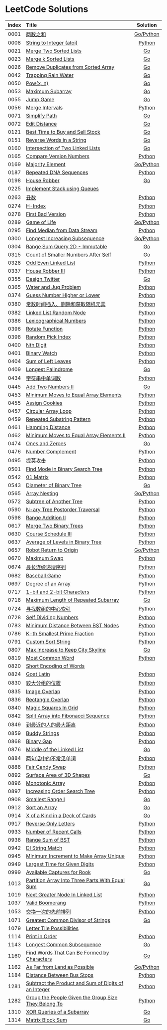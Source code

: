 # LeetCode Solutions

| Index | Title | Solution |
| :---: | :---- | :------: |
| 0001 | [两数之和]( https://leetcode-cn.com/problems/two-sum/ ) | [Go/Python]( src/p0001 ) |
| 0008 | [String to Integer (atoi)]( https://leetcode-cn.com/problems/string-to-integer-atoi/ ) | [Python]( src/p0008 ) |
| 0021 | [Merge Two Sorted Lists]( https://leetcode-cn.com/problems/merge-two-sorted-lists/ ) | [Go]( src/p0021 ) |
| 0023 | [Merge k Sorted Lists]( https://leetcode-cn.com/problems/merge-k-sorted-lists/ ) | [Go]( src/p0023 ) |
| 0026 | [Remove Duplicates from Sorted Array]( https://leetcode-cn.com/problems/remove-duplicates-from-sorted-array/ ) | [Go]( src/p0026 ) |
| 0042 | [Trapping Rain Water]( https://leetcode-cn.com/problems/trapping-rain-water/ ) | [Go]( src/p0042 ) |
| 0050 | [Pow(x, n)]( https://leetcode-cn.com/problems/powx-n/ ) | [Go]( src/p0050 ) |
| 0053 | [Maximum Subarray]( https://leetcode-cn.com/problems/maximum-subarray/ ) | [Go]( src/p0053 ) |
| 0055 | [Jump Game]( https://leetcode-cn.com/problems/jump-game/ ) | [Go]( src/p0055 ) |
| 0056 | [Merge Intervals]( https://leetcode-cn.com/problems/merge-intervals/ ) | [Python]( src/p0056 ) |
| 0071 | [Simplify Path]( https://leetcode-cn.com/problems/simplify-path/ ) | [Go]( src/p0071 ) |
| 0072 | [Edit Distance]( https://leetcode-cn.com/problems/edit-distance/ ) | [Go]( src/p0072 ) |
| 0121 | [Best Time to Buy and Sell Stock]( https://leetcode-cn.com/problems/best-time-to-buy-and-sell-stock/ ) | [Go]( src/p0121 ) |
| 0151 | [Reverse Words in a String]( https://leetcode-cn.com/problems/reverse-words-in-a-string/ ) | [Go]( src/p0151 ) |
| 0160 | [Intersection of Two Linked Lists]( https://leetcode-cn.com/problems/intersection-of-two-linked-lists/ ) | [Go]( src/p0160 ) |
| 0165 | [Compare Version Numbers]( https://leetcode-cn.com/problems/compare-version-numbers/ ) | [Python]( src/p0165 ) |
| 0169 | [Majority Element]( https://leetcode-cn.com/problems/majority-element/ ) | [Go/Python]( src/p0169 ) |
| 0187 | [Repeated DNA Sequences]( https://leetcode-cn.com/problems/repeated-dna-sequences/ ) | [Python]( src/p0187 ) |
| 0198 | [House Robber]( https://leetcode-cn.com/problems/house-robber/ ) | [Go]( src/p0198 ) |
| 0225 | [Implement Stack using Queues]( https://leetcode-cn.com/problems/implement-stack-using-queues/ ) | []( src/p0225 ) |
| 0263 | [丑数]( https://leetcode-cn.com/problems/ugly-number/ ) | [Python]( src/p0263 ) |
| 0274 | [H-Index]( https://leetcode-cn.com/problems/h-index/ ) | [Python]( src/p0274 ) |
| 0278 | [First Bad Version]( https://leetcode-cn.com/problems/first-bad-version/ ) | [Python]( src/p0278 ) |
| 0289 | [Game of Life]( https://leetcode-cn.com/problems/game-of-life/ ) | [Go/Python]( src/p0289 ) |
| 0295 | [Find Median from Data Stream]( https://leetcode-cn.com/problems/find-median-from-data-stream/ ) | [Python]( src/p0295 ) |
| 0300 | [Longest Increasing Subsequence]( https://leetcode-cn.com/problems/longest-increasing-subsequence/ ) | [Go/Python]( src/p0300 ) |
| 0304 | [Range Sum Query 2D - Immutable]( https://leetcode-cn.com/problems/range-sum-query-2d-immutable/ ) | [Go]( src/p0304 ) |
| 0315 | [Count of Smaller Numbers After Self]( https://leetcode-cn.com/problems/count-of-smaller-numbers-after-self/ ) | [Go]( src/p0315 ) |
| 0328 | [Odd Even Linked List]( https://leetcode-cn.com/problems/odd-even-linked-list/ ) | [Python]( src/p0328 ) |
| 0337 | [House Robber III]( https://leetcode-cn.com/problems/house-robber-iii/ ) | [Python]( src/p0337 ) |
| 0355 | [Design Twitter]( https://leetcode-cn.com/problems/design-twitter/ ) | [Go]( src/p0355 ) |
| 0365 | [Water and Jug Problem]( https://leetcode-cn.com/problems/water-and-jug-problem/ ) | [Python]( src/p0365 ) |
| 0374 | [Guess Number Higher or Lower]( https://leetcode-cn.com/problems/guess-number-higher-or-lower/ ) | [Python]( src/p0374 ) |
| 0380 | [常数时间插入、删除和获取随机元素]( https://leetcode-cn.com/problems/insert-delete-getrandom-o1/ ) | [Python]( src/p0380 ) |
| 0382 | [Linked List Random Node]( https://leetcode-cn.com/problems/linked-list-random-node/ ) | [Python]( src/p0382 ) |
| 0386 | [Lexicographical Numbers]( https://leetcode-cn.com/problems/lexicographical-numbers/ ) | [Python]( src/p0386 ) |
| 0396 | [Rotate Function]( https://leetcode-cn.com/problems/rotate-function/ ) | [Python]( src/p0396 ) |
| 0398 | [Random Pick Index]( https://leetcode-cn.com/problems/random-pick-index/ ) | [Python]( src/p0398 ) |
| 0400 | [Nth Digit]( https://leetcode-cn.com/problems/nth-digit/ ) | [Python]( src/p0400 ) |
| 0401 | [Binary Watch]( https://leetcode-cn.com/problems/binary-watch/ ) | [Python]( src/p0401 ) |
| 0404 | [Sum of Left Leaves]( https://leetcode-cn.com/problems/sum-of-left-leaves/ ) | [Python]( src/p0404 ) |
| 0409 | [Longest Palindrome]( https://leetcode-cn.com/problems/longest-palindrome/ ) | [Go]( src/p0409 ) |
| 0434 | [字符串中单词数]( https://leetcode-cn.com/problems/number-of-segments-in-a-string/ ) | [Python]( src/p0434 ) |
| 0445 | [Add Two Numbers II]( https://leetcode-cn.com/problems/add-two-numbers-ii/ ) | [Go]( src/p0445 ) |
| 0453 | [Minimum Moves to Equal Array Elements]( https://leetcode-cn.com/problems/minimum-moves-to-equal-array-elements/ ) | [Python]( src/p0453 ) |
| 0455 | [Assign Cookies]( https://leetcode-cn.com/problems/assign-cookies/ ) | [Python]( src/p0455 ) |
| 0457 | [Circular Array Loop]( https://leetcode-cn.com/problems/circular-array-loop/ ) | [Python]( src/p0457 ) |
| 0459 | [Repeated Substring Pattern]( https://leetcode-cn.com/problems/repeated-substring-pattern/ ) | [Python]( src/p0459 ) |
| 0461 | [Hamming Distance]( https://leetcode-cn.com/problems/hamming-distance/ ) | [Python]( src/p0461 ) |
| 0462 | [Minimum Moves to Equal Array Elements II]( https://leetcode-cn.com/problems/minimum-moves-to-equal-array-elements-ii/ ) | [Python]( src/p0462 ) |
| 0474 | [Ones and Zeroes]( https://leetcode-cn.com/problems/ones-and-zeroes/ ) | [Go]( src/p0474 ) |
| 0476 | [Number Complement]( https://leetcode-cn.com/problems/number-complement/ ) | [Python]( src/p0476 ) |
| 0495 | [提莫攻击]( https://leetcode-cn.com/problems/teemo-attacking/ ) | [Python]( src/p0495 ) |
| 0501 | [Find Mode in Binary Search Tree]( https://leetcode-cn.com/problems/find-mode-in-binary-search-tree/ ) | [Python]( src/p0501 ) |
| 0542 | [01 Matrix]( https://leetcode-cn.com/problems/01-matrix/ ) | [Python]( src/p0542 ) |
| 0543 | [Diameter of Binary Tree]( https://leetcode-cn.com/problems/diameter-of-binary-tree/ ) | [Go]( src/p0543 ) |
| 0565 | [Array Nesting]( https://leetcode-cn.com/problems/array-nesting/ ) | [Go/Python]( src/p0565 ) |
| 0572 | [Subtree of Another Tree]( https://leetcode-cn.com/problems/subtree-of-another-tree/ ) | [Python]( src/p0572 ) |
| 0590 | [N-ary Tree Postorder Traversal]( https://leetcode-cn.com/problems/n-ary-tree-postorder-traversal/ ) | [Python]( src/p0590 ) |
| 0598 | [Range Addition II]( https://leetcode-cn.com/problems/range-addition-ii/ ) | [Python]( src/p0598 ) |
| 0617 | [Merge Two Binary Trees]( https://leetcode-cn.com/problems/merge-two-binary-trees/ ) | [Python]( src/p0617 ) |
| 0630 | [Course Schedule III]( https://leetcode-cn.com/problems/course-schedule-iii/ ) | [Python]( src/p0630 ) |
| 0637 | [Average of Levels in Binary Tree]( https://leetcode-cn.com/problems/average-of-levels-in-binary-tree/ ) | [Python]( src/p0637 ) |
| 0657 | [Robot Return to Origin]( https://leetcode-cn.com/problems/robot-return-to-origin/ ) | [Go/Python]( src/p0657 ) |
| 0670 | [Maximum Swap]( https://leetcode-cn.com/problems/maximum-swap/ ) | [Python]( src/p0670 ) |
| 0674 | [最长连续递增序列]( https://leetcode-cn.com/problems/longest-continuous-increasing-subsequence/ ) | [Python]( src/p0674 ) |
| 0682 | [Baseball Game]( https://leetcode-cn.com/problems/baseball-game/ ) | [Python]( src/p0682 ) |
| 0697 | [Degree of an Array]( https://leetcode-cn.com/problems/degree-of-an-array/ ) | [Python]( src/p0697 ) |
| 0717 | [1-bit and 2-bit Characters]( https://leetcode-cn.com/problems/1-bit-and-2-bit-characters/ ) | [Python]( src/p0717 ) |
| 0718 | [Maximum Length of Repeated Subarray]( https://leetcode-cn.com/problems/maximum-length-of-repeated-subarray/ ) | [Go]( src/p0718 ) |
| 0724 | [寻找数组的中心索引]( https://leetcode-cn.com/problems/find-pivot-index/ ) | [Python]( src/p0724 ) |
| 0728 | [Self Dividing Numbers]( https://leetcode-cn.com/problems/self-dividing-numbers/ ) | [Python]( src/p0728 ) |
| 0783 | [Minimum Distance Between BST Nodes]( https://leetcode-cn.com/problems/minimum-distance-between-bst-nodes/ ) | [Python]( src/p0783 ) |
| 0786 | [K-th Smallest Prime Fraction]( https://leetcode-cn.com/problems/k-th-smallest-prime-fraction/ ) | [Python]( src/p0786 ) |
| 0791 | [Custom Sort String]( https://leetcode-cn.com/problems/custom-sort-string/ ) | [Python]( src/p0791 ) |
| 0807 | [Max Increase to Keep City Skyline]( https://leetcode-cn.com/problems/max-increase-to-keep-city-skyline/ ) | [Go]( src/p0807 ) |
| 0819 | [Most Common Word]( https://leetcode-cn.com/problems/most-common-word/ ) | [Python]( src/p0819 ) |
| 0820 | [Short Encoding of Words]( https://leetcode-cn.com/problems/short-encoding-of-words/ ) | []( src/p0820 ) |
| 0824 | [Goat Latin]( https://leetcode-cn.com/problems/goat-latin/ ) | [Python]( src/p0824 ) |
| 0830 | [较大分组的位置]( https://leetcode-cn.com/problems/positions-of-large-groups/ ) | [Python]( src/p0830 ) |
| 0835 | [Image Overlap]( https://leetcode-cn.com/problems/image-overlap/ ) | [Python]( src/p0835 ) |
| 0836 | [Rectangle Overlap]( https://leetcode-cn.com/problems/rectangle-overlap/ ) | [Python]( src/p0836 ) |
| 0840 | [Magic Squares In Grid]( https://leetcode-cn.com/problems/magic-squares-in-grid/ ) | [Python]( src/p0840 ) |
| 0842 | [Split Array into Fibonacci Sequence]( https://leetcode-cn.com/problems/split-array-into-fibonacci-sequence/ ) | [Python]( src/p0842 ) |
| 0849 | [到最近的人的最大距离]( https://leetcode-cn.com/problems/maximize-distance-to-closest-person/ ) | [Python]( src/p0849 ) |
| 0859 | [Buddy Strings]( https://leetcode-cn.com/problems/buddy-strings/ ) | [Python]( src/p0859 ) |
| 0868 | [Binary Gap]( https://leetcode-cn.com/problems/binary-gap/ ) | [Python]( src/p0868 ) |
| 0876 | [Middle of the Linked List]( https://leetcode-cn.com/problems/middle-of-the-linked-list/ ) | [Go]( src/p0876 ) |
| 0884 | [两句话中的不常见单词]( https://leetcode-cn.com/problems/uncommon-words-from-two-sentences/ ) | [Python]( src/p0884 ) |
| 0888 | [Fair Candy Swap]( https://leetcode-cn.com/problems/fair-candy-swap/ ) | [Python]( src/p0888 ) |
| 0892 | [Surface Area of 3D Shapes]( https://leetcode-cn.com/problems/surface-area-of-3d-shapes/ ) | [Go]( src/p0892 ) |
| 0896 | [Monotonic Array]( https://leetcode-cn.com/problems/monotonic-array/ ) | [Python]( src/p0896 ) |
| 0897 | [Increasing Order Search Tree]( https://leetcode-cn.com/problems/increasing-order-search-tree/ ) | [Python]( src/p0897 ) |
| 0908 | [Smallest Range I]( https://leetcode-cn.com/problems/smallest-range-i/ ) | [Go]( src/p0908 ) |
| 0912 | [Sort an Array]( https://leetcode-cn.com/problems/sort-an-array/ ) | [Go]( src/p0912 ) |
| 0914 | [X of a Kind in a Deck of Cards]( https://leetcode-cn.com/problems/x-of-a-kind-in-a-deck-of-cards/ ) | [Go]( src/p0914 ) |
| 0917 | [Reverse Only Letters]( https://leetcode-cn.com/problems/reverse-only-letters/ ) | [Python]( src/p0917 ) |
| 0933 | [Number of Recent Calls]( https://leetcode-cn.com/problems/number-of-recent-calls/ ) | [Python]( src/p0933 ) |
| 0938 | [Range Sum of BST]( https://leetcode-cn.com/problems/range-sum-of-bst/ ) | [Python]( src/p0938 ) |
| 0942 | [DI String Match]( https://leetcode-cn.com/problems/di-string-match/ ) | [Python]( src/p0942 ) |
| 0945 | [Minimum Increment to Make Array Unique]( https://leetcode-cn.com/problems/minimum-increment-to-make-array-unique/ ) | [Python]( src/p0945 ) |
| 0949 | [Largest Time for Given Digits]( https://leetcode-cn.com/problems/largest-time-for-given-digits/ ) | [Python]( src/p0949 ) |
| 0999 | [Available Captures for Rook]( https://leetcode-cn.com/problems/available-captures-for-rook/ ) | [Go]( src/p0999 ) |
| 1013 | [Partition Array Into Three Parts With Equal Sum]( https://leetcode-cn.com/problems/partition-array-into-three-parts-with-equal-sum/ ) | [Go]( src/p1013 ) |
| 1019 | [Next Greater Node In Linked List]( https://leetcode-cn.com/problems/next-greater-node-in-linked-list/ ) | [Python]( src/p1019 ) |
| 1037 | [Valid Boomerang]( https://leetcode-cn.com/problems/valid-boomerang/ ) | [Python]( src/p1037 ) |
| 1053 | [交换一次的先前排列]( https://leetcode-cn.com/problems/previous-permutation-with-one-swap/ ) | [Python]( src/p1053 ) |
| 1071 | [Greatest Common Divisor of Strings]( https://leetcode-cn.com/problems/greatest-common-divisor-of-strings/ ) | [Go]( src/p1071 ) |
| 1079 | [Letter Tile Possibilities]( https://leetcode-cn.com/problems/letter-tile-possibilities/ ) | []( src/p1079 ) |
| 1114 | [Print in Order]( https://leetcode-cn.com/problems/print-in-order/ ) | [Python]( src/p1114 ) |
| 1143 | [Longest Common Subsequence]( https://leetcode-cn.com/problems/longest-common-subsequence/ ) | [Go]( src/p1143 ) |
| 1160 | [Find Words That Can Be Formed by Characters]( https://leetcode-cn.com/problems/find-words-that-can-be-formed-by-characters/ ) | [Go]( src/p1160 ) |
| 1162 | [As Far from Land as Possible]( https://leetcode-cn.com/problems/as-far-from-land-as-possible/ ) | [Go/Python]( src/p1162 ) |
| 1184 | [Distance Between Bus Stops]( https://leetcode-cn.com/problems/distance-between-bus-stops/ ) | [Python]( src/p1184 ) |
| 1281 | [Subtract the Product and Sum of Digits of an Integer]( https://leetcode-cn.com/problems/subtract-the-product-and-sum-of-digits-of-an-integer/ ) | [Python]( src/p1281 ) |
| 1282 | [Group the People Given the Group Size They Belong To]( https://leetcode-cn.com/problems/group-the-people-given-the-group-size-they-belong-to/ ) | [Python]( src/p1282 ) |
| 1310 | [XOR Queries of a Subarray]( https://leetcode-cn.com/problems/xor-queries-of-a-subarray/ ) | [Go]( src/p1310 ) |
| 1314 | [Matrix Block Sum]( https://leetcode-cn.com/problems/matrix-block-sum/ ) | [Go]( src/p1314 ) |